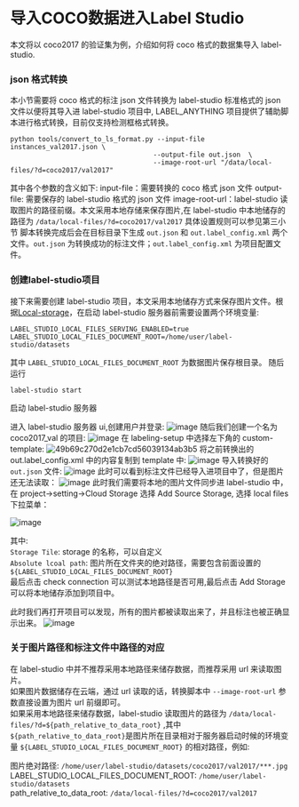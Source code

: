 # 导入COCO数据进入Label Studio


本文将以 coco2017 的验证集为例，介绍如何将 coco 格式的数据集导入 label-studio.

### json 格式转换

本小节需要将 coco 格式的标注 json 文件转换为 label-studio 标准格式的 json 文件以便将其导入进 label-studio 项目中, LABEL_ANYTHING 项目提供了辅助脚本进行格式转换，目前仅支持检测框格式转换。

```shell
python tools/convert_to_ls_format.py --input-file instances_val2017.json \ 
                                    --output-file out.json  \  
                                    --image-root-url "/data/local-files/?d=coco2017/val2017" 
``` 
其中各个参数的含义如下:
input-file：需要转换的 coco 格式 json 文件
output-file: 需要保存的 label-studio 格式的 json 文件
image-root-url：label-studio 读取图片的路径前缀。本文采用本地存储来保存图片,在 label-studio 中本地储存的路径为 `/data/local-files/?d=coco2017/val2017` 具体设置规则可以参见第三小节
脚本转换完成后会在目标目录下生成 `out.json` 和 `out.label_config.xml` 两个文件。`out.json` 为转换成功的标注文件；`out.label_config.xml` 为项目配置文件。


### 创建label-studio项目
接下来需要创建 label-studio 项目，本文采用本地储存方式来保存图片文件。根据[Local-storage](https://labelstud.io/guide/storage.html#Local-storage)，在启动 label-studio 服务器前需要设置两个环境变量:
```
LABEL_STUDIO_LOCAL_FILES_SERVING_ENABLED=true
LABEL_STUDIO_LOCAL_FILES_DOCUMENT_ROOT=/home/user/label-studio/datasets 
```
其中 `LABEL_STUDIO_LOCAL_FILES_DOCUMENT_ROOT` 为数据图片保存根目录。
随后运行
```
label-studio start
```
启动 label-studio 服务器

进入 label-studio 服务器 ui,创建用户并登录:
![image](https://user-images.githubusercontent.com/42299757/235576000-2d7e2a3e-dde8-4aca-83fd-d003f4ba0170.png)
随后我们创建一个名为 coco2017_val 的项目:
![image](https://user-images.githubusercontent.com/42299757/235576168-1768b92c-1d6b-4ad1-8958-43abcf2231fa.png)
在 labeling-setup 中选择左下角的 custom-template:
![49b69c270d2e1cb7cd56039134ab3b5](https://user-images.githubusercontent.com/42299757/235576464-c4236a23-23f9-4e9c-ab11-8b8dbddb2797.png)
将之前转换出的 out.label_config.xml 中的内容复制到 template 中:
![image](https://user-images.githubusercontent.com/42299757/235576648-3f763f39-986e-4a47-9276-4574642d59cd.png)
导入转换好的 `out.json` 文件:
![image](https://user-images.githubusercontent.com/42299757/235576793-9b01cc23-6bb7-4742-be9a-f1be25134060.png)
此时可以看到标注文件已经导入进项目中了，但是图片还无法读取：
![image](https://user-images.githubusercontent.com/42299757/235577852-8f8377da-12d4-4dcd-acad-0d46027a16ca.png)
此时我们需要将本地的图片文件同步进 label-studio 中，在 project->setting->Cloud Storage 选择 Add Source Storage, 选择 local files 下拉菜单：

![image](https://user-images.githubusercontent.com/42299757/235577703-27d47f54-48be-4bf3-9155-4b85337d2302.png)

其中: \
`Storage Tile`: storage 的名称，可以自定义 \
`Absolute lcoal path`: 图片所在文件夹的绝对路径，需要包含前面设置的 `${LABEL_STUDIO_LOCAL_FILES_DOCUMENT_ROOT}` \
最后点击 check connection 可以测试本地路径是否可用,最后点击 Add Storage 可以将本地储存添加到项目中。

此时我们再打开项目可以发现，所有的图片都被读取出来了，并且标注也被正确显示出来。
![image](https://user-images.githubusercontent.com/42299757/235578802-c3b13152-76ea-4388-b3c9-0d3c9bee2c13.png)

### 关于图片路径和标注文件中路径的对应
在 label-studio 中并不推荐采用本地路径来储存数据，而推荐采用 url 来读取图片。\
如果图片数据储存在云端，通过 url 读取的话，转换脚本中 `--image-root-url` 参数直接设置为图片 url 前缀即可。\
如果采用本地路径来储存数据，label-studio 读取图片的路径为 `/data/local-files/?d=${path_relative_to_data_root}` ,其中`${path_relative_to_data_root}`是图片所在目录相对于服务器启动时候的环境变量 `${LABEL_STUDIO_LOCAL_FILES_DOCUMENT_ROOT}` 的相对路径，例如: 

图片绝对路径: `/home/user/label-studio/datasets/coco2017/val2017/***.jpg` \
LABEL_STUDIO_LOCAL_FILES_DOCUMENT_ROOT: `/home/user/label-studio/datasets` \
path_relative_to_data_root: `/data/local-files/?d=coco2017/val2017` 


